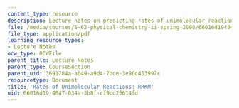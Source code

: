 ```yaml
---
content_type: resource
description: Lecture notes on predicting rates of unimolecular reactions.
file: /media/courses/5-62-physical-chemistry-ii-spring-2008/66016d194847034a3b8fcf9cd25614fd_36_562ln08.pdf
file_type: application/pdf
learning_resource_types:
- Lecture Notes
ocw_type: OCWFile
parent_title: Lecture Notes
parent_type: CourseSection
parent_uid: 3691784a-a649-a9d4-7bde-3e96c453997c
resourcetype: Document
title: 'Rates of Unimolecular Reactions: RRKM'
uid: 66016d19-4847-034a-3b8f-cf9cd25614fd
---
```

